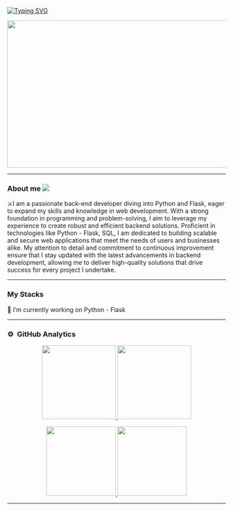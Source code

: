 

<p >
      <p aling="center">
          <a  href="https://github.com/Adaramendiz">
        <img src="https://readme-typing-svg.demolab.com?font=Fira+Code&pause=1000&color=0194DD&center=true&vCenter=true&random=false&width=1000&weight=700&size=30&lines=Andres+Aramendiz;Back-end+Developer" alt="Typing SVG" />
      </p>      
    </a>
</p>

<p align="center">
  <a href="https://github.com/Adaramendiz">
    <img height="340px" width="850px" src="https://i.imgur.com/GnyRCuS.png">
  </a>
</p>

<hr/>

###  About me  <img src="https://i.imgur.com/nhOH2qt.png"/>

⚔️I am a passionate back-end developer diving into Python and Flask, eager to expand my skills and knowledge in web development. With a strong foundation in programming and problem-solving, I aim to leverage my experience to create robust and efficient backend solutions. Proficient in technologies like Python - Flask, SQL, I am dedicated to building scalable and secure web applications that meet the needs of users and businesses alike. My attention to detail and commitment to continuous improvement ensure that I stay updated with the latest advancements in backend development, allowing me to deliver high-quality solutions that drive success for every project I undertake.

<hr/>

### My Stacks  

🔭 I’m currently working on Python - Flask <br/>
<hr/>

<!-- ### My Programming Languages

<hr/>

### My Tools 

<a href="https://github.com/Adaramendiz"><img alt="Visual Studio Code" src="https://img.shields.io/badge/Visual%20Studio%20Code-0078d7.svg?logo=visual-studio-code&logoColor=white"></a> 

<hr/>

###  Contact me

<p align="start">
	<a href="https://www.linkedin.com/in/andres-aramendiz/"><img src="https://img.shields.io/badge/linkedin-%230A66C2.svg?style=plastic&logo=linkedin&logoColor=white" alt="LinkedIn"/></a> 
	<a href="https://github.com/Adaramendiz"><img src="https://img.shields.io/badge/github-%23181717.svg?style=plastic&logo=github&logoColor=white" alt="GitHub"/></a>
</p>

<hr/> -->

### ⚙️ &nbsp;GitHub Analytics

<p align="center">
	<a href="https://github.com/Adaramendiz">
	  <img height="170em" src="https://github-readme-stats-eight-theta.vercel.app/api?username=Adaramendiz&show_icons=true&theme=algolia&include_all_commits=true&count_private=true"/>
	  <img height="170em" src="https://github-readme-stats.vercel.app/api?username=Adaramendiz&show_icons=true&theme=algolia"/>
	    <p align="center">
	      <a href="https://github.com/Adaramendiz">
	      <img height="160em"  src="https://github-readme-stats-eight-theta.vercel.app/api/top-langs/?username=Adaramendiz&layout=compact&langs_count=8&theme=algolia"/>
	      <img height="160em>" src="https://github-readme-streak-stats.herokuapp.com/?user=Adaramendiz&theme=algolia"/>
	    </p>
	</a>
</p>
<hr/>

